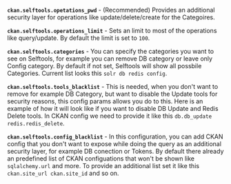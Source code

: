 **`ckan.selftools.opetations_pwd`** - (Recommended) Provides an additional security layer for operations like update/delete/create for the Categoires.

**`ckan.selftools.operations_limit`** - Sets an limit to most of the operations like query/update. By default the limit is set to `100`.

**`ckan.selftools.categories`** - You can specify the categories you want to see on Selftools, for example you can remove DB category or leave only Config category. By default if not set, Selftools will show all possbile Categories. Current list looks this `solr db redis config`.

**`ckan.selftools.tools_blacklist`** - This is needed, when you don't want to remove for example DB Category, but want to disable the Update tools for security reasons, this config params allows you do to this. Here is an example of how it will look like if you want to disable DB Update and Redis Delete tools. In CKAN config we need to provide it like this `db.db_update redis.redis_delete`.

**`ckan.selftools.config_blacklist`** - In this configuration, you can add CKAN config that you don't want to expose while doing the query as an additional security layer, for example DB conection or Tokens. By default there already an predefined list of CKAN configuations that won't be shown like `sqlalchemy.url` and more. To provide an additional list set it like this `ckan.site_url ckan.site_id` and so on.
